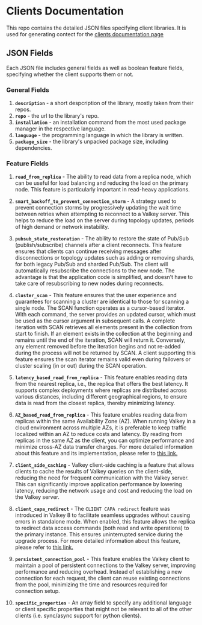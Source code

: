 # Clients Documentation

This repo contains the detailed JSON files specifying client libraries. It is used for generating contect for the [clients documentation page](https://valkey.io/clients/)

## JSON Fields
Each JSON file includes general fields as well as boolean feature fields, specifying whether the client supports them or not.

### General Fields 

1. **`description`** - a short despcription of the library, mostly taken from their repos. 
2. **`repo`** - the url to the library's repo.
3. **`installation`** - an installation command from the most used package manager in the respective language.  
4. **`language`** - the programming language in which the library is written.
5. **`package_size`** - the library's unpacked package size, including dependencies. 

### Feature Fields
1. **`read_from_replica`** - The ability to read data from a replica node, which can be useful for load balancing and reducing the load on the primary node. This feature is particularly important in read-heavy applications.

2. **`smart_backoff_to_prevent_connection_storm`** - A strategy used to prevent connection storms by progressively updating the wait time between retries when attempting to reconnect to a Valkey server. This helps to reduce the load on the server during topology updates, periods of high demand or network instability.

3. **`pubsub_state_restoration`** - The ability to restore the state of Pub/Sub (publish/subscribe) channels after a client reconnects. This feature ensures that clients can continue receiving messages after disconnections or topology updates such as adding or removing shards, for both legacy Pub/Sub and sharded Pub/Sub. The client will automatically resubscribe the connections to the new node. The advantage is that the application code is simplified, and doesn’t have to take care of resubscribing to new nodes during reconnects.

4. **`cluster_scan`** - This feature ensures that the user experience and guarantees for scanning a cluster are identical to those for scanning a single node. The SCAN function operates as a cursor-based iterator. With each command, the server provides an updated cursor, which must be used as the cursor argument in subsequent calls. A complete iteration with SCAN retrieves all elements present in the collection from start to finish. If an element exists in the collection at the beginning and remains until the end of the iteration, SCAN will return it. Conversely, any element removed before the iteration begins and not re-added during the process will not be returned by SCAN. A client supporting this feature ensures the scan iterator remains valid even during failovers or cluster scaling (in or out) during the SCAN operation. 

5. **`latency_based_read_from_replica`** - This feature enables reading data from the nearest replica, i.e., the replica that offers the best latency. It supports complex deployments where replicas are distributed across various distances, including different geographical regions, to ensure data is read from the closest replica, thereby minimizing latency.

6. **`AZ_based_read_from_replica`** - This feature enables reading data from replicas within the same Availability Zone (AZ). When running Valkey in a cloud environment across multiple AZs, it is preferable to keep traffic localized within an AZ to reduce costs and latency. By reading from replicas in the same AZ as the client, you can optimize performance and minimize cross-AZ data transfer charges. For more detailed information about this feature and its implementation, please refer to [this link.](https://github.com/valkey-io/valkey/pull/700)

7. **`client_side_caching`** - Valkey client-side caching is a feature that allows clients to cache the results of Valkey queries on the client-side, reducing the need for frequent communication with the Valkey server. This can significantly improve application performance by lowering latency, reducing the network usage and cost and reducing the load on the Valkey server. 

8. **`client_capa_redirect`** - The `CLIENT CAPA redirect` feature was introduced in Valkey 8 to facilitate seamless upgrades without causing errors in standalone mode. When enabled, this feature allows the replica to redirect data access commands (both read and write operations) to the primary instance. This ensures uninterrupted service during the upgrade process. For more detailed information about this feature, please refer to [this link.](https://github.com/valkey-io/valkey/pull/325)

9. **`persistent_connection_pool`** - This feature enables the Valkey client to maintain a pool of persistent connections to the Valkey server, improving performance and reducing overhead. Instead of establishing a new connection for each request, the client can reuse existing connections from the pool, minimizing the time and resources required for connection setup.

10. **`specific_properties`** - An array field to specify any additional language or client specific properties that might not be relevant to all of the other clients (i.e. sync/async support for python clients).   